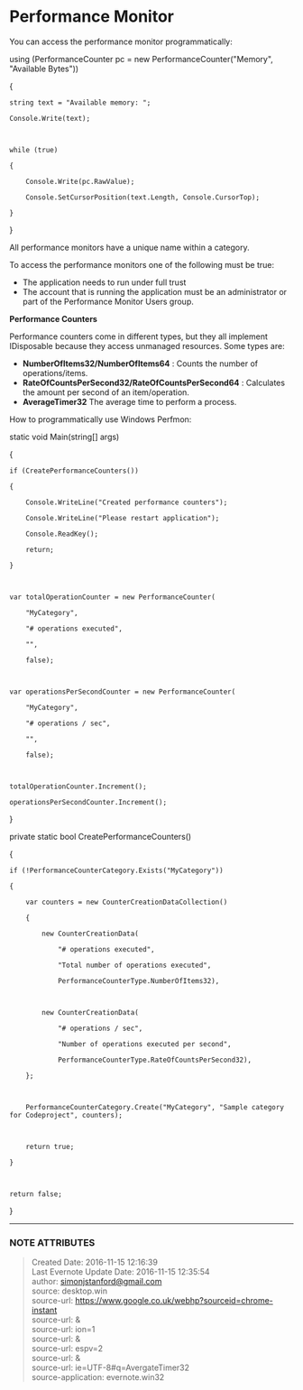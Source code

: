 # Performance Monitor

You can access the performance monitor programmatically:

  

using (PerformanceCounter pc = new PerformanceCounter("Memory", "Available
Bytes"))

{

    string text = "Available memory: ";

    Console.Write(text);

  

    while (true)

    {

        Console.Write(pc.RawValue);

        Console.SetCursorPosition(text.Length, Console.CursorTop);

    }

}

  

All performance monitors have a unique name within a category.

  

To access the performance monitors one of the following must be true:

  * The application needs to run under full trust  
  * The account that is running the application must be an administrator or part of the Performance Monitor Users group.

  

  

 **Performance Counters**

Performance counters come in different types, but they all implement
IDisposable because they access unmanaged resources. Some types are:

  *  **NumberOfItems32/NumberOfItems64** : Counts the number of operations/items.
  *  **RateOfCountsPerSecond32/RateOfCountsPerSecond64** : Calculates the amount per second of an item/operation.
  *  **AverageTimer32**  The average time to perform a process.

  

How to programmatically use Windows Perfmon:

  

static void Main(string[] args)

{

    if (CreatePerformanceCounters())

    {

        Console.WriteLine("Created performance counters");

        Console.WriteLine("Please restart application");

        Console.ReadKey();

        return;

    }

  

    var totalOperationCounter = new PerformanceCounter(

        "MyCategory",

        "# operations executed",

        "",

        false);

  

    var operationsPerSecondCounter = new PerformanceCounter(

        "MyCategory",

        "# operations / sec",

        "",

        false);

  

    totalOperationCounter.Increment();

    operationsPerSecondCounter.Increment();

}

  

private static bool CreatePerformanceCounters()

{

    if (!PerformanceCounterCategory.Exists("MyCategory"))

    {

        var counters = new CounterCreationDataCollection()

        {

            new CounterCreationData(

                "# operations executed",

                "Total number of operations executed",

                PerformanceCounterType.NumberOfItems32),

  

            new CounterCreationData(

                "# operations / sec",

                "Number of operations executed per second",

                PerformanceCounterType.RateOfCountsPerSecond32),

        };

  

        PerformanceCounterCategory.Create("MyCategory", "Sample category for Codeproject", counters);

  

        return true;

    }

  

    return false;

}

  

  


---
### NOTE ATTRIBUTES
>Created Date: 2016-11-15 12:16:39  
>Last Evernote Update Date: 2016-11-15 12:35:54  
>author: simonjstanford@gmail.com  
>source: desktop.win  
>source-url: https://www.google.co.uk/webhp?sourceid=chrome-instant  
>source-url: &  
>source-url: ion=1  
>source-url: &  
>source-url: espv=2  
>source-url: &  
>source-url: ie=UTF-8#q=AvergateTimer32  
>source-application: evernote.win32  